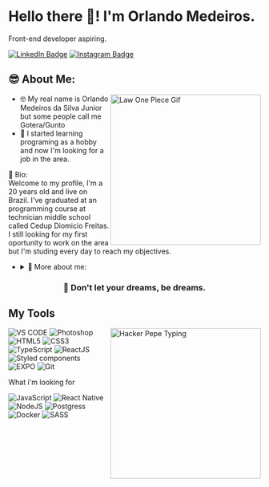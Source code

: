 <h1>
  Hello there 👋! I'm Orlando Medeiros.
</h1>

<p>
    Front-end developer aspiring.
</p>
<p>
    <a href="https://www.linkedin.com/in/orlandomedeirosdasilva/" target="_blank" rel="noreferrer"><img src="https://img.shields.io/badge/LinkedIn-0077B5?style=for-the-badge&logo=linkedin&logoColor=white" alt="LinkedIn Badge"></a> 
  <a href="https://www.instagram.com/uorlandomedeiross/" target="_blank" rel="noreferrer"><img src="https://img.shields.io/badge/Instagram-E4405F?style=for-the-badge&logo=instagram&logoColor=white" alt="Instagram Badge"></a>
</p>


<h2>
  😎 About Me:
</h2>
<img align="right" src="https://media.tenor.com/uSjRkR3fjbYAAAAC/heart-pirates.gif" width="300" alt="Law One Piece Gif"/>
<ul>
  <li>
   🤓 My real name is Orlando Medeiros da Silva Junior but some people call me Gotera/Gunto
  </li>
  <li>
   📕 I started learning programing as a hobby and now I'm looking for a job in the area.
  </li>
</ul>
<p>
🎈 Bio: </br>
Welcome to my profile, I'm a 20 years old and live on Brazil. I've graduated at an programming course at technician middle school called Cedup Diomicio Freitas. I still looking for my first oportunity to work on the area but I'm studing every day to reach my objectives.
</p>
<ul>
  <li>
<details>
<summary>
🧐 More about me:
</summary>
<details>
<summary>
🎮 Games i love:
</summary>
  - 🥇 The Witcher </br>
  - 🥈 Elden Ring </br>
  - 🥉 Days Gone </br>
</details>
  
<details>
<summary>
🎊 I also:
</summary>
    - 🏮 Watch Animes </br>
    - 🎧 Hear some musics  </br>
    - 🎞 Love movies and series </br>
</details>
  
</details>
    
  </li>
</ul>

 
  <h3 align="center">
   🚀 Don't let your dreams, be dreams.
  </h3>

## My Tools
<img align="right" src="https://media.tenor.com/mAlJkmN3TEcAAAAj/hackerman-emote.gif" width="300" alt="Hacker Pepe Typing"/>

![VS CODE](https://img.shields.io/badge/Visual_Studio_Code-0078D4?style=for-the-badge&logo=visual%20studio%20code&logoColor=white")
![Photoshop](https://img.shields.io/badge/Adobe-Photoshop-31A8FF?style=for-the-badge&logo=Adobe-Photoshop&labelColor=0a446b&logoWidth=15")
![HTML5](https://img.shields.io/badge/html5-%23E34F26.svg?style=for-the-badge&logo=html5&logoColor=white)
![CSS3](https://img.shields.io/badge/css3-%231572B6.svg?style=for-the-badge&logo=css3&logoColor=white)
![TypeScript](https://img.shields.io/badge/typescript-6DA55F?style=for-the-badge&logo=typescript&logoColor=white&color=3179C7)
![ReactJS](https://img.shields.io/badge/react-C.svg?style=for-the-badge&logo=react&color=282C34)
![Styled components](https://img.shields.io/badge/styled--components-DB7093?style=for-the-badge&logo=styled-components&logoColor=white")
![EXPO](https://img.shields.io/badge/expo-1C1E24?style=for-the-badge&logo=expo&logoColor=#D04A37")
![Git](https://img.shields.io/badge/git%20-%23F05033.svg?&style=for-the-badge&logo=git&logoColor=white")

<div>
What i'm looking for

![JavaScript](https://img.shields.io/badge/javascript-000?style=for-the-badge&logo=javascript&logoColor=333333&color=F7E018)
![React Native](https://img.shields.io/badge/react%20native-000?style=for-the-badge&logo=react&logoColor=white&color=61dafb)
![NodeJS](https://img.shields.io/badge/node.js%20-%2343853D.svg?&style=for-the-badge&logo=node.js&logoColor=white")
![Postgress](https://img.shields.io/badge/postgres-%23316192.svg?style=for-the-badge&logo=postgresql&logoColor=white")
![Docker](https://img.shields.io/badge/docker-%230db7ed.svg?style=for-the-badge&logo=docker&logoColor=white")
![SASS](https://img.shields.io/badge/SASS%20-hotpink.svg?&style=for-the-badge&logo=SASS&logoColor=white")
</div>

